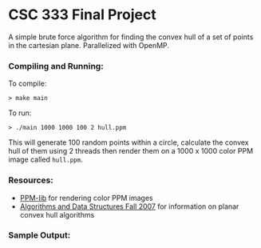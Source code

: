 # CSC 333 Final Project

A simple brute force algorithm for finding the convex hull of a set of points in the cartesian plane. Parallelized with OpenMP.

### Compiling and Running:
To compile:
```
> make main
```

To run:
```
> ./main 1000 1000 100 2 hull.ppm
```
This will generate 100 random points within a circle, calculate the convex hull of them using 2 threads then render them on a 1000 x 1000 color PPM image called `hull.ppm`.


### Resources:

 * [PPM-lib](https://github.com/Cheekyshroom/PPM-lib) for rendering color PPM images
 * [Algorithms and Data Structures Fall 2007](https://www.cs.princeton.edu/~rs/AlgsDS07/16Geometric.pdf) for information on planar convex hull algorithms


### Sample Output:



